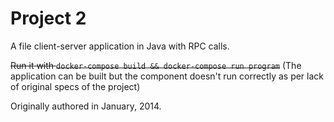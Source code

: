 # Project 2

A file client-server application in Java with RPC calls.

~~Run it with `docker-compose build && docker-compose run program`~~ (The application can be built but the component doesn't run correctly as per lack of original specs of the project)

Originally authored in January, 2014.
